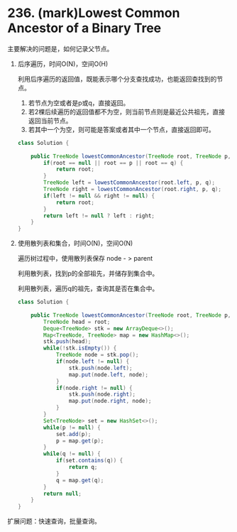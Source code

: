 #  236. (mark)Lowest Common Ancestor of a Binary Tree

主要解决的问题是，如何记录父节点。

1. 后序遍历，时间O(N)，空间O(H)

   利用后序遍历的返回值，既能表示哪个分支查找成功，也能返回查找到的节点。

   1. 若节点为空或者是p或q，直接返回。
   2. 若2棵后续遍历的返回值都不为空，则当前节点则是最近公共祖先，直接返回当前节点。
   3. 若其中一个为空，则可能是答案或者其中一个节点，直接返回即可。

   ```java
   class Solution {
       
       public TreeNode lowestCommonAncestor(TreeNode root, TreeNode p, TreeNode q) {
           if(root == null || root == p || root == q) {
               return root;
           }
           TreeNode left = lowestCommonAncestor(root.left, p, q);
           TreeNode right = lowestCommonAncestor(root.right, p, q);
           if(left != null && right != null) {
               return root;
           }
           return left != null ? left : right;
       }
   }
   ```

   

2. 使用散列表和集合，时间O(N)，空间O(N)

   遍历树过程中，使用散列表保存 node - > parent

   利用散列表，找到p的全部祖先，并储存到集合中。

   利用散列表，遍历q的祖先，查询其是否在集合中。

   ```java
   class Solution {
       
       public TreeNode lowestCommonAncestor(TreeNode root, TreeNode p, TreeNode q) {
           TreeNode head = root;
           Deque<TreeNode> stk = new ArrayDeque<>();
           Map<TreeNode, TreeNode> map = new HashMap<>();
           stk.push(head);
           while(!stk.isEmpty()) {
               TreeNode node = stk.pop();
               if(node.left != null) {
                   stk.push(node.left);
                   map.put(node.left, node);
               }
               if(node.right != null) {
                   stk.push(node.right);
                   map.put(node.right, node);
               }
           }
           Set<TreeNode> set = new HashSet<>();
           while(p != null) {
               set.add(p);
               p = map.get(p);
           }
           while(q != null) {
               if(set.contains(q)) {
                   return q;
               }
               q = map.get(q);
           }
           return null;
       }
   }
   ```

   

扩展问题：快速查询，批量查询。